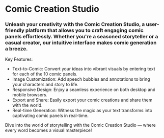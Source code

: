 # Comic Creation Studio

### Unleash your creativity with the Comic Creation Studio, a user-friendly platform that allows you to craft engaging comic panels effortlessly. Whether you're a seasoned storyteller or a casual creator, our intuitive interface makes comic generation a breeze.

Key Features:

* Text-to-Comic: Convert your ideas into vibrant visuals by entering text for each of the 10 comic panels.
* Image Customization: Add speech bubbles and annotations to bring your characters and story to life.
* Responsive Design: Enjoy a seamless experience on both desktop and mobile browsers.
* Export and Share: Easily export your comic creations and share them with the world.
* Real-time Generation: Witness the magic as your text transforms into captivating comic panels in real-time.

Dive into the world of storytelling with the Comic Creation Studio — where every word becomes a visual masterpiece!
